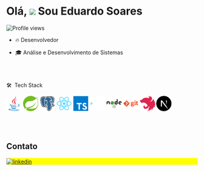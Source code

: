 <h1 align="left">Olá, <img src="https://raw.githubusercontent.com/kaueMarques/kaueMarques/master/hi.gif" height="30px"> Sou Eduardo Soares</h1>
<p align="left"> <img src="https://komarev.com/ghpvc/?username=eduardosoares&color=blue" alt="Profile views" /> </p>

- 🔥 Desenvolvedor
  
- 🎓 Análise e Desenvolvimento de Sistemas

<br><br>

🛠 &nbsp;Tech Stack

<p align="left">
<img width="40px" src="https://github.com/devicons/devicon/blob/master/icons/java/java-original.svg" alt="Java Icon"/>
<img width="40px" src="https://github.com/devicons/devicon/blob/master/icons/spring/spring-original.svg" alt="SpringFramework Icon"/>
<img width="40px" src="https://github.com/devicons/devicon/blob/master/icons/postgresql/postgresql-original.svg" alt="PostgreSQL Icon"/>
<img width="40px" src="https://github.com/devicons/devicon/blob/master/icons/react/react-original.svg" alt="React Icon"/>
<img width="40px" src="https://github.com/devicons/devicon/blob/master/icons/typescript/typescript-original.svg" alt="TypeScript Icon"/>
<img width="40px" src="https://github.com/devicons/devicon/blob/master/icons/tailwindcss/tailwindcss-original-wordmark.svg" alt="TailwindCSS Icon"/>
<img width="40px" src="https://github.com/devicons/devicon/blob/master/icons/nodejs/nodejs-original-wordmark.svg" alt="NodeJs Icon"/>
<img width="40px" src="https://github.com/devicons/devicon/blob/master/icons/git/git-plain-wordmark.svg" alt="Git Icon"/>
<img width="40px" src="https://github.com/devicons/devicon/blob/master/icons/nestjs/nestjs-original.svg" alt="NestJs Icon"/>
<img width="40px" src="https://github.com/devicons/devicon/blob/master/icons/nextjs/nextjs-original.svg" alt="NextJs Icon"/>
</p>

<br><br>

## Contato

<p align="left" style="background:yellow">
<a href="https://www.linkedin.com/in/eduardopbs/" target="_blank">
  <img align="center" src="https://img.shields.io/badge/-Eduardo%20Soares-05122A?style=flat&logo=linkedin" alt="linkedin"/>
</a>
</p>

